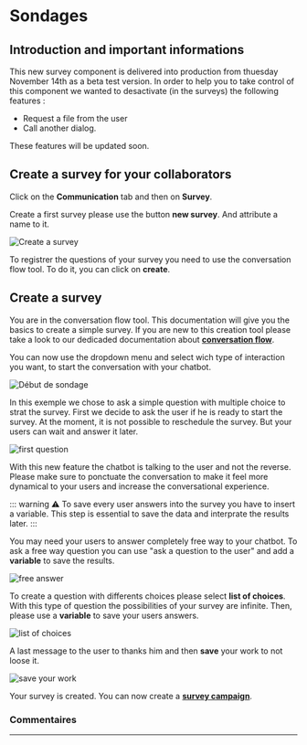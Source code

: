 # Sondages



## Introduction and important informations

This new survey component is delivered into production from thuesday November 14th as a beta test version. 
In order to help you to take control of this component we wanted to desactivate (in the surveys) the following features : 
- Request a file from the user
- Call another dialog.


These features will be updated soon.


## Create a survey for your collaborators 


Click on the  **Communication** tab and then on **Survey**. 


Create a first survey please use the button **new survey**. And attribute a name to it.

<div class="image_center">
  <img :src="$withBase('/assets/img/en/communication/create-a-survey.PNG')" alt="Create a survey">
</div>

To registrer the questions of your survey you need to use the conversation flow tool. To do it, you can click on  **create**.

## Create a survey

You are in the conversation flow tool.  This documentation will give you the basics to create a simple survey. If you are new to this creation tool please take a look to our dedicaded documentation about 
 [**conversation flow**](/fr/chatbot/connaissances.html#flux-de-conversation).


 You can now use the dropdown menu and select wich type of interaction you want, to start the conversation with your chatbot.


<div class="image_center">
  <img :src="$withBase('/assets/img/en/communication/askquestion.PNG')" alt="Début de sondage">
</div>

In this exemple we chose to ask a simple question with multiple choice to strat the survey. First we decide to ask the user if he is ready to start the survey. At the moment, it is not possible to reschedule the survey. But your users can wait and answer it later. 


<div class="image_center">
  <img :src="$withBase('/assets/img/en/communication/startdialog.PNG')" alt="first question">
</div>

With this new feature the chatbot is talking to the user and not the reverse. Please make sure to ponctuate the conversation to make it feel more dynamical to your users and increase the conversational experience. 

::: warning ⚠️
To save every user answers into the survey you have to insert a variable. This step is essential to save the data and interprate the results later.
::: 

You may need your users to answer completely free way to your chatbot. To ask a free way question you can use "ask a question to the user" and add a **variable** to save the results. 


<div class="image_center">
  <img :src="$withBase('/assets/img/en/communication/variable.PNG')" alt="free answer">
</div>


To create a question with differents choices please select **list of choices**. With this type of question the possibilities of your survey are infinite. Then, please use a **variable** to save your users answers.

<div class="image_center">
  <img :src="$withBase('/assets/img/en/communication/listofchoices.PNG')" alt="list of choices">
</div>

A last message to the user to thanks him and then **save** your work to not loose it. 

<div class="image_center">
  <img :src="$withBase('/assets/img/en/communication/save.PNG')" alt="save your work">
</div>

Your survey is created. You can now create a [**survey campaign**](/fr/chatbot/campagne.html#campagne). 




### Commentaires
---

<Commentaire />
